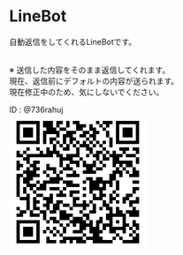 # LineBot
<p>自動返信をしてくれるLineBotです。</p><br>
※ 送信した内容をそのまま返信してくれます。<br> 現在、返信前にデフォルトの内容が送られます。<br> 現在修正中のため、気にしないでください。

ID : @736rahuj <br>
![Account](https://github.com/Kant1192/linebot/blob/master/Line%20bot.png "Line BotのURL")

